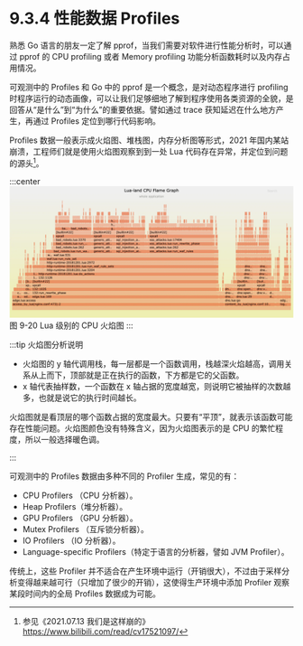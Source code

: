# 9.3.4 性能数据 Profiles

熟悉 Go 语言的朋友一定了解 pprof，当我们需要对软件进行性能分析时，可以通过 pprof 的 CPU profiling 或者 Memory profiling 功能分析函数耗时以及内存占用情况。

可观测中的 Profiles 和 Go 中的 pprof 是一个概念，是对动态程序进行 profiling 时程序运行的动态画像，可以让我们足够细地了解到程序使用各类资源的全貌，是回答从“是什么”到“为什么”的重要依据。譬如通过 trace 获知延迟在什么地方产生，再通过 Profiles 定位到哪行代码影响。

Profiles 数据一般表示成火焰图、堆栈图，内存分析图等形式，2021 年国内某站崩溃，工程师们就是使用火焰图观察到到一处 Lua 代码存在异常，并定位到问题的源头[^1]。

:::center
  ![](../assets/lua-cpu-flame-graph.webp)<br/>
  图 9-20 Lua 级别的 CPU 火焰图
:::

:::tip 火焰图分析说明

- 火焰图的 y 轴代调用栈，每一层都是一个函数调用，栈越深火焰越高，调用关系从上而下，顶部就是正在执行的函数，下方都是它的父函数。
- x 轴代表抽样数，一个函数在 x 轴占据的宽度越宽，则说明它被抽样的次数越多，也就是说它的执行时间越长。

火焰图就是看顶层的哪个函数占据的宽度最大。只要有“平顶”，就表示该函数可能存在性能问题。火焰图颜色没有特殊含义，因为火焰图表示的是 CPU 的繁忙程度，所以一般选择暖色调。

:::

可观测中的 Profiles 数据由多种不同的 Profiler 生成，常见的有：

- CPU Profilers （CPU 分析器）。
- Heap Profilers（堆分析器）。
- GPU Profilers （GPU 分析器）。
- Mutex Profilers （互斥锁分析器）。
- IO Profilers （IO 分析器）。
- Language-specific Profilers（特定于语言的分析器，譬如 JVM Profiler）。

传统上，这些 Profiler 并不适合在产生环境中运行（开销很大），不过由于采样分析变得越来越可行（只增加了很少的开销），这使得生产环境中添加 Profiler 观察某段时间内的全局 Profiles 数据成为可能。

[^1]: 参见《2021.07.13 我们是这样崩的》https://www.bilibili.com/read/cv17521097/